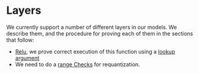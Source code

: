 # Layers
We currently support a number of different layers in our models. We describe them, and the procedure for proving each of them in the sections that follow:

* [Relu](./relu.md), we prove correct execution of this function using a [lookup argument](./lookups.md)
* We need to do a [range Checks](./range_check.md) for requantization.